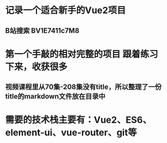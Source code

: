 # 记录一个适合新手的Vue2项目
## B站搜索  BV1E7411c7M8
# 第一个手敲的相对完整的项目 跟着练习下来，收获很多
## 视频课程里从70集-208集没有title，所以整理了一份title的markdown文件放在目录中
# 需要的技术栈主要有：Vue2、ES6、element-ui、vue-router、git等


